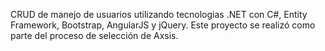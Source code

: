 CRUD de manejo de usuarios utilizando tecnologias .NET con C#, Entity Framework, Bootstrap, AngularJS y jQuery. Este proyecto se realizó como parte del proceso de selección de Axsis.
